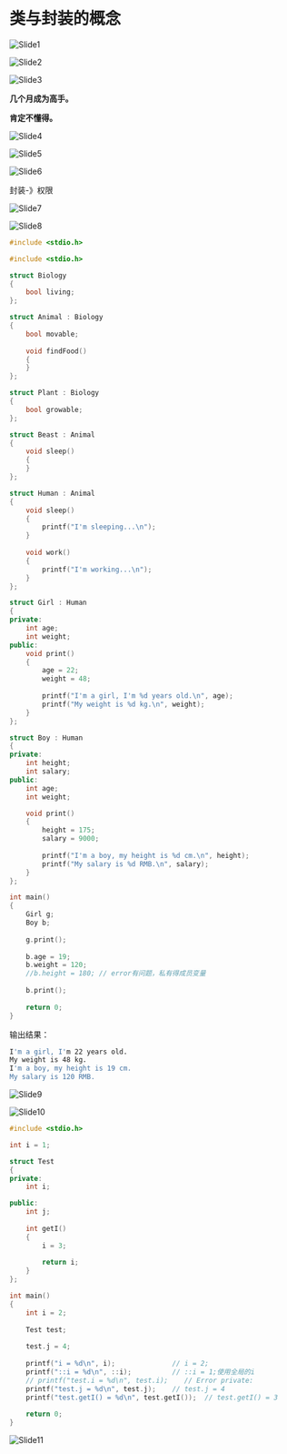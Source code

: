 # 类与封装的概念

![Slide1](15.类与封装的概念.assets/Slide1.PNG)



![Slide2](15.类与封装的概念.assets/Slide2.PNG)



![Slide3](15.类与封装的概念.assets/Slide3.PNG)

**几个月成为高手。**

**肯定不懂得。**

![Slide4](15.类与封装的概念.assets/Slide4.PNG)



![Slide5](15.类与封装的概念.assets/Slide5.PNG)



![Slide6](15.类与封装的概念.assets/Slide6.PNG)

封装-》权限

![Slide7](15.类与封装的概念.assets/Slide7.PNG)



![Slide8](15.类与封装的概念.assets/Slide8.PNG)

```cpp
#include <stdio.h>

#include <stdio.h>

struct Biology 
{
    bool living;
};

struct Animal : Biology 
{
    bool movable;
    
    void findFood()
    { 
    }
};

struct Plant : Biology 
{
    bool growable;
};

struct Beast : Animal 
{
    void sleep() 
    { 
    }
};

struct Human : Animal 
{
    void sleep() 
    { 
        printf("I'm sleeping...\n");
    }
    
    void work() 
    { 
        printf("I'm working...\n");
    }
};

struct Girl : Human
{
private:
    int age;
    int weight;
public:
    void print()
    {
        age = 22;
        weight = 48;
        
        printf("I'm a girl, I'm %d years old.\n", age);
        printf("My weight is %d kg.\n", weight);
    }
};

struct Boy : Human
{
private:
    int height;
    int salary;
public:
    int age;
    int weight;

    void print()
    {
        height = 175;
        salary = 9000;
        
        printf("I'm a boy, my height is %d cm.\n", height);
        printf("My salary is %d RMB.\n", salary);
    }    
};

int main()
{
    Girl g;
    Boy b;
    
    g.print();
    
    b.age = 19;
    b.weight = 120;
    //b.height = 180; // error有问题，私有得成员变量
    
    b.print();
    
    return 0;
}

```

输出结果：

```bash
I'm a girl, I'm 22 years old.
My weight is 48 kg.
I'm a boy, my height is 19 cm.
My salary is 120 RMB.
```

![Slide9](15.类与封装的概念.assets/Slide9.PNG)



![Slide10](15.类与封装的概念.assets/Slide10.PNG)

```cpp
#include <stdio.h>

int i = 1;

struct Test
{
private:
    int i;

public:
    int j;
        
    int getI()
    {
        i = 3;
        
        return i;
    }
};

int main()
{
    int i = 2;
    
    Test test;
    
    test.j = 4;
    
    printf("i = %d\n", i);              // i = 2;
    printf("::i = %d\n", ::i);          // ::i = 1;使用全局的i
    // printf("test.i = %d\n", test.i);    // Error private:
    printf("test.j = %d\n", test.j);    // test.j = 4
    printf("test.getI() = %d\n", test.getI());  // test.getI() = 3
    
    return 0;
}

```

![Slide11](15.类与封装的概念.assets/Slide11.PNG)